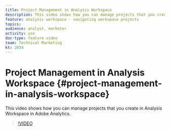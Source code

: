 ```yaml
---
title: Project Management in Analysis Workspace
description: This video shows how you can manage projects that you create in Analysis Workspace in Adobe Analytics.
feature: analysis workspace - navigating workspace projects
topics: 
audience: analyst, marketer
activity: use
doc-type: feature video
team: Technical Marketing
kt: 2034
---
```


# Project Management in Analysis Workspace {#project-management-in-analysis-workspace}

This video shows how you can manage projects that you create in Analysis Workspace in Adobe Analytics.

>[!VIDEO](https://video.tv.adobe.com/v/24035/?quality=12)
